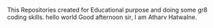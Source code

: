 This Repositories created for Educational purpose and doing some gr8 coding skills.
hello world
Good afternoon sir, I am Atharv Hatwalne.
